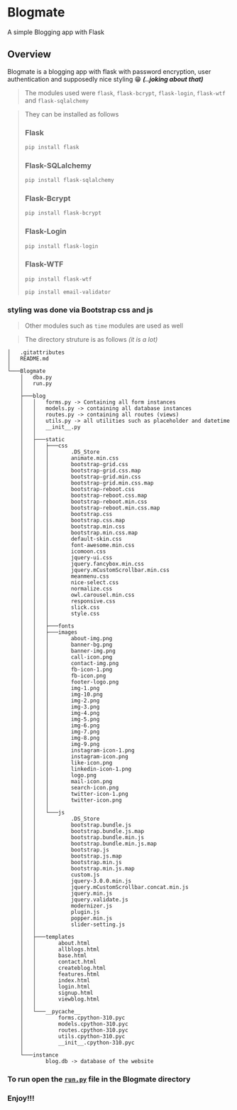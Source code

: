 # Blogmate
 A simple  Blogging app with Flask

## Overview
  Blogmate is a blogging app with flask with password encryption, user authentication and supposedly nice styling 😁 ***(..joking about that)***

> The modules used were `flask`,  `flask-bcrypt`, `flask-login`, `flask-wtf` and `flask-sqlalchemy`

>They can be installed as follows
> ### Flask
> ```python
> pip install flask 
> ```
> ### Flask-SQLalchemy
> ```python
> pip install flask-sqlalchemy
> ```
> ### Flask-Bcrypt
> ```python
> pip install flask-bcrypt 
> ```
> ### Flask-Login
> ```python
> pip install flask-login
> ```
> ### Flask-WTF
> ```python
> pip install flask-wtf 
> ```
> ```python
> pip install email-validator
> ```

### styling was done via Bootstrap css and js
> Other modules such as `time` modules are used as well

> The directory struture is as follows *(it is a lot)*
```
│   .gitattributes
│   README.md
│
└───Blogmate
    │   dba.py
    │   run.py
    │
    ├───blog
    │   │   forms.py -> Containing all form instances
    │   │   models.py -> containing all database instances
    │   │   routes.py -> containing all routes (views)
    │   │   utils.py -> all utilities such as placeholder and datetime
    │   │   __init__.py
    │   │
    │   ├───static
    │   │   ├───css
    │   │   │       .DS_Store
    │   │   │       animate.min.css
    │   │   │       bootstrap-grid.css
    │   │   │       bootstrap-grid.css.map
    │   │   │       bootstrap-grid.min.css
    │   │   │       bootstrap-grid.min.css.map
    │   │   │       bootstrap-reboot.css
    │   │   │       bootstrap-reboot.css.map
    │   │   │       bootstrap-reboot.min.css
    │   │   │       bootstrap-reboot.min.css.map
    │   │   │       bootstrap.css
    │   │   │       bootstrap.css.map
    │   │   │       bootstrap.min.css
    │   │   │       bootstrap.min.css.map
    │   │   │       default-skin.css
    │   │   │       font-awesome.min.css
    │   │   │       icomoon.css
    │   │   │       jquery-ui.css
    │   │   │       jquery.fancybox.min.css
    │   │   │       jquery.mCustomScrollbar.min.css
    │   │   │       meanmenu.css
    │   │   │       nice-select.css
    │   │   │       normalize.css
    │   │   │       owl.carousel.min.css
    │   │   │       responsive.css
    │   │   │       slick.css
    │   │   │       style.css
    │   │   │
    │   │   ├───fonts
    │   │   ├───images
    │   │   │       about-img.png
    │   │   │       banner-bg.png
    │   │   │       banner-img.png
    │   │   │       call-icon.png
    │   │   │       contact-img.png
    │   │   │       fb-icon-1.png
    │   │   │       fb-icon.png
    │   │   │       footer-logo.png
    │   │   │       img-1.png
    │   │   │       img-10.png
    │   │   │       img-2.png
    │   │   │       img-3.png
    │   │   │       img-4.png
    │   │   │       img-5.png
    │   │   │       img-6.png
    │   │   │       img-7.png
    │   │   │       img-8.png
    │   │   │       img-9.png
    │   │   │       instagram-icon-1.png
    │   │   │       instagram-icon.png
    │   │   │       like-icon.png
    │   │   │       linkedin-icon-1.png
    │   │   │       logo.png
    │   │   │       mail-icon.png
    │   │   │       search-icon.png
    │   │   │       twitter-icon-1.png
    │   │   │       twitter-icon.png
    │   │   │
    │   │   └───js
    │   │           .DS_Store
    │   │           bootstrap.bundle.js
    │   │           bootstrap.bundle.js.map
    │   │           bootstrap.bundle.min.js
    │   │           bootstrap.bundle.min.js.map
    │   │           bootstrap.js
    │   │           bootstrap.js.map
    │   │           bootstrap.min.js
    │   │           bootstrap.min.js.map
    │   │           custom.js
    │   │           jquery-3.0.0.min.js
    │   │           jquery.mCustomScrollbar.concat.min.js
    │   │           jquery.min.js
    │   │           jquery.validate.js
    │   │           modernizer.js
    │   │           plugin.js
    │   │           popper.min.js
    │   │           slider-setting.js
    │   │
    │   ├───templates
    │   │       about.html
    │   │       allblogs.html
    │   │       base.html
    │   │       contact.html
    │   │       createblog.html
    │   │       features.html
    │   │       index.html
    │   │       login.html
    │   │       signup.html
    │   │       viewblog.html
    │   │
    │   └───__pycache__
    │           forms.cpython-310.pyc
    │           models.cpython-310.pyc
    │           routes.cpython-310.pyc
    │           utils.cpython-310.pyc
    │           __init__.cpython-310.pyc
    │
    └───instance
            blog.db -> database of the website
```

### To run open the [`run.py`](Blogmate/run.py) file in the Blogmate directory

### Enjoy!!!